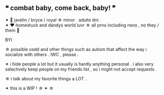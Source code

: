 ## ❝ combat baby, come back, baby! ❞

✦  📀  javelin  /  bryce  /  royal
☆  minor  .  adults  dni  .  
✦  ❤️  homestuck  and  dandys  world  luvr
☆  all  prns  including  neos  ,  no  they  /  them  🌈

BYI


☆  possible  osdd  and  other  things  such  as  autism  that  affect  the  way  i  socialize  with  others  .  IWC  ,  please  .

✦  i  hide  people  a  lot  but  it  usually  is  hardly  anything  personal  .  i  also  very  selectively  keep  people  on  my  friends  list  ,  so  i  might  not  accept  requests  .

☆  i  talk  about  my  favorite  things  a  LOT  .

✦  this  is  a  WIP !
☆
✦
☆

<!--
**LPS3155/LPS3155** is a ✨ _special_ ✨ repository because its `README.md` (this file) appears on your GitHub profile.

Here are some ideas to get you started:

- 🔭 I’m currently working on ...
- 🌱 I’m currently learning ...
- 👯 I’m looking to collaborate on ...
- 🤔 I’m looking for help with ...
- 💬 Ask me about ...
- 📫 How to reach me: ...
- 😄 Pronouns: ...
- ⚡ Fun fact: ...
-->
